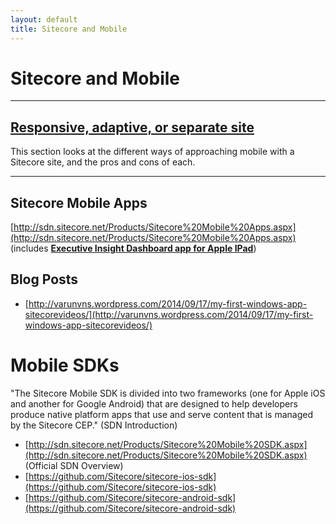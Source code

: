 ```yaml
---
layout: default
title: Sitecore and Mobile
---
```


# Sitecore and  Mobile

---------------------------------------

## [Responsive, adaptive, or separate site](/docs/documentation/Mobile/responsive-adaptive-separate-site/index.html)

This section looks at the different ways of approaching mobile with a Sitecore site, and the pros and cons of each.

---------------------------------------

## Sitecore Mobile Apps

[http://sdn.sitecore.net/Products/Sitecore%20Mobile%20Apps.aspx](http://sdn.sitecore.net/Products/Sitecore%20Mobile%20Apps.aspx) (includes [**Executive Insight Dashboard app for Apple IPad**](http://sdn.sitecore.net/Products/Sitecore%20Mobile%20Apps/Apple%20iOS%20Apps/Executive%20Insight%20Dashboard%20app%20for%20Apple%20iPad.aspx))

## Blog Posts

* [http://varunvns.wordpress.com/2014/09/17/my-first-windows-app-sitecorevideos/](http://varunvns.wordpress.com/2014/09/17/my-first-windows-app-sitecorevideos/)

# Mobile SDKs

"The Sitecore Mobile SDK is divided into two frameworks (one for Apple iOS and another for Google Android) that are designed to help developers produce native platform apps that use and serve content that is managed by the Sitecore CEP." (SDN Introduction)

* [http://sdn.sitecore.net/Products/Sitecore%20Mobile%20SDK.aspx](http://sdn.sitecore.net/Products/Sitecore%20Mobile%20SDK.aspx) (Official SDN Overview)
* [https://github.com/Sitecore/sitecore-ios-sdk](https://github.com/Sitecore/sitecore-ios-sdk)
* [https://github.com/Sitecore/sitecore-android-sdk](https://github.com/Sitecore/sitecore-android-sdk)
